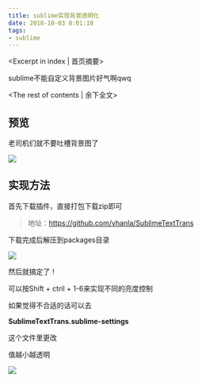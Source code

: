 ```yaml
---
title: sublime实现背景透明化
date: 2018-10-03 8:01:18
tags:
- sublime
---
```

<Excerpt in index | 首页摘要> 

sublime不能自定义背景图片好气啊qwq

<!-- more -->

<The rest of contents | 余下全文>

## 预览
老司机们就不要吐槽背景图了

![](https://ws1.sinaimg.cn/large/005S5cb6ly1fvuphlv46oj31400oa4qp.jpg)

## 实现方法
首先下载插件，直接打包下载zip即可

> 地址：https://github.com/vhanla/SublimeTextTrans

下载完成后解压到packages目录

![](https://ws1.sinaimg.cn/large/005S5cb6ly1fvupinvim1j305d00n3y9.jpg)

然后就搞定了！

 

可以按Shift + ctril + 1-6来实现不同的亮度控制

如果觉得不合适的话可以去

**SublimeTextTrans.sublime-settings**

这个文件里更改

值越小越透明

![](https://ws1.sinaimg.cn/large/005S5cb6ly1fvupizf03sj30pl04n3yi.jpg)